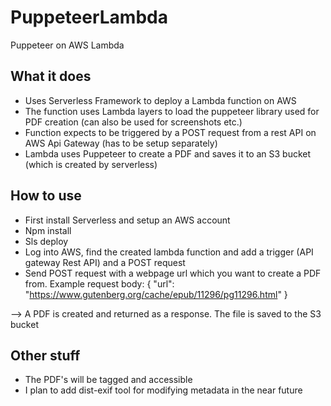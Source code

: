 # PuppeteerLambda
Puppeteer on AWS Lambda

## What it does
- Uses Serverless Framework to deploy a Lambda function on AWS 
- The function uses Lambda layers to load the puppeteer library used for PDF creation (can also be used for screenshots etc.)
- Function expects to be triggered by a POST request from a rest API on AWS Api Gateway (has to be setup separately)
- Lambda uses Puppeteer to create a PDF and saves it to an S3 bucket (which is created by serverless)


## How to use
- First install Serverless and setup an AWS account
- Npm install
- Sls deploy
- Log into AWS, find the created lambda function and add a trigger (API gateway Rest API) and a POST request
- Send POST request with a webpage url which you want to create a PDF from. Example request body: { "url": "https://www.gutenberg.org/cache/epub/11296/pg11296.html" }

--> A PDF is created and returned as a response. The file is saved to the S3 bucket

## Other stuff
- The PDF's will be tagged and accessible
- I plan to add dist-exif tool for modifying metadata in the near future
